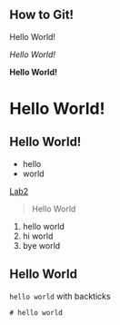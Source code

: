 ## How to **Git!**

Hello World!

*Hello World!*

**Hello World!**

# Hello World!

## Hello World!

* hello 
* world

[Lab2](https://piazza.com/class_profile/get_resource/l4hn5gwv6b163w/l4zxsililgt53u)

> Hello World

1. hello world
2. hi world
3. bye world

Hello World 
---

`hello world` with backticks

```
# hello world 
```
